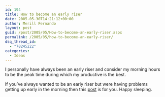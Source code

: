 ```yaml
---
id: 194
title: How to become an early riser
date: 2005-05-30T14:21:12+00:00
author: Merill Fernando
layout: post
guid: /post/2005/05/How-to-become-an-early-riser.aspx
permalink: /2005/05/how-to-become-an-early-riser/
dsq_thread_id:
  - "78245222"
categories:
  - Ideas
---
```

<p>I personally have always been an early riser and consider my morning hours to be the peak time during which my productive is the best. </p>
<p>If you&rsquo;ve always wanted to be an early riser but were having problems getting up early in the morning then this <a href="http://www.stevepavlina.com/blog/2005/05/how-to-become-an-early-riser/">post</a> is for you. Happy sleeping.</p>